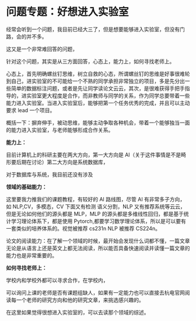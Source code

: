 # 问题专题：好想进入实验室

经常会听到一个问题，我目前已经大三了，但是想要能够进入实验室，但没有门路，会的并不多。

这又是一个非常难回答的问题，

针对这个问题，其实是从三方面回答，心态上，能力上，如何寻找老师上。

心态上，首先明确螺丝钉思维，树立自救的心态，所谓螺丝钉的思维是好事很难轮到自己，进实验室的不可能给一个不熟的同学承担非常独立的项目，多是先分出一些简单的数据标注问题，或者是先让同学读论文云云，其次，是很难获得手把手指导的，进实验室更大程度是合作，而非教师与同学的关系，作为同学总要带着一些能力进入实验室。当进入实验室后，能够把第一个任务优秀的完成，并且可以主动要求 lead 一个项目。

概括一下：摒弃伸手，被动思维，能够主动争取各种机会，带着一个能够独当一面的能力进入实验室，与老师能够形成合作关系。

**能力上：** 

目前计算机上的科研主要在两大方向，第一大方向是 AI（关于这件事情是不是畸形要后期在讨论）第二大方向是系统数据库，

对于数据库与系统，我目前还没有涉及

**领域的基础能力：** 

这里要我力推我们的课题教程，有较好的 AI 路线图，尽管 AI 有非常多子方向，如 NLP,CV，多模态，CV 下面又有检测 语义分割，NLP 又有推荐系统等云云，但是无论如何他们的源头都是 MLP，MLP 的源头都是多维线性回归，都是基于统计学习理论体系下，都是使用 Pytorch,都要学习数学理论体系，所以是可以要有一套类似的培养体系的。视觉被推荐 cs231n NLP 被推荐 CS224n。

论文的阅读能力：在了解一个领域的时候，最开始会发现什么词都不懂，一篇文章无论是从语言上还是英文上都无法阅读，所以能否具备快速阅读并读懂一篇文章的能力也是非常重要的。

**如何寻找老师上：**

学校内和学校外都可以寻求合作，在学校内，

可以询问上课的老师是否有课题组缺人，如果有一定能力也可以直接去杭电官网阅读每一个老师的研究方向和他的研究文章，来挑选感兴趣的。

在这里如果觉得很想进入实验室的，可以去读那个领域的综述。
